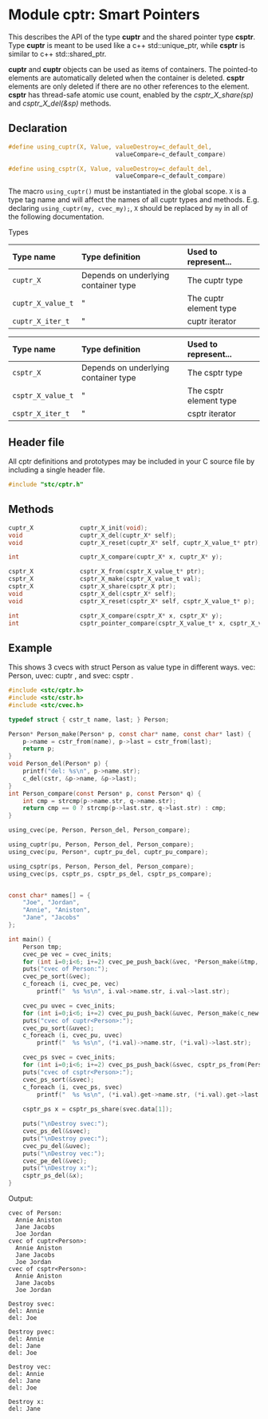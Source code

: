 # Module cptr: Smart Pointers

This describes the API of the type **cuptr** and the shared pointer type **csptr**. Type **cuptr** is meant to be used like a c++ std::unique_ptr, while **csptr** is similar to c++ std::shared_ptr.

**cuptr** and **cuptr** objects can be used as items of containers. The pointed-to elements are automatically deleted when the container is deleted. **csptr** elements are only deleted if there are no other references to the element. **csptr** has thread-safe atomic use count, enabled by the *csptr_X_share(sp)* and *csptr_X_del(&sp)* methods.

## Declaration

```c
#define using_cuptr(X, Value, valueDestroy=c_default_del,
                              valueCompare=c_default_compare)

#define using_csptr(X, Value, valueDestroy=c_default_del,
                              valueCompare=c_default_compare)
```
The macro `using_cuptr()` must be instantiated in the global scope. `X` is a type tag name and will
affect the names of all cuptr types and methods. E.g. declaring `using_cuptr(my, cvec_my);`,
`X` should be replaced by `my` in all of the following documentation.

 Types

| Type name           | Type definition                        | Used to represent...     |
|:--------------------|:---------------------------------------|:-------------------------|
| `cuptr_X`           | Depends on underlying container type   | The cuptr type            |
| `cuptr_X_value_t`   | "                                      | The cuptr element type    |
| `cuptr_X_iter_t`    | "                                      | cuptr iterator            |


| Type name           | Type definition                        | Used to represent...     |
|:--------------------|:---------------------------------------|:-------------------------|
| `csptr_X`           | Depends on underlying container type   | The csptr type           |
| `csptr_X_value_t`   | "                                      | The csptr element type   |
| `csptr_X_iter_t`    | "                                      | csptr iterator           |


## Header file

All cptr definitions and prototypes may be included in your C source file by including a single header file.

```c
#include "stc/cptr.h"
```

## Methods

```c
cuptr_X             cuptr_X_init(void);
void                cuptr_X_del(cuptr_X* self);
void                cuptr_X_reset(cuptr_X* self, cuptr_X_value_t* ptr);

int                 cuptr_X_compare(cuptr_X* x, cuptr_X* y);
```
```c
csptr_X             csptr_X_from(csptr_X_value_t* ptr);
csptr_X             csptr_X_make(csptr_X_value_t val);
csptr_X             csptr_X_share(csptr_X ptr);
void                csptr_X_del(csptr_X* self);
void                csptr_X_reset(csptr_X* self, csptr_X_value_t* p);

int                 csptr_X_compare(csptr_X* x, csptr_X* y);
int                 csptr_pointer_compare(csptr_X_value_t* x, csptr_X_value_t* y);
```

## Example
This shows 3 cvecs with struct Person as value type in different ways. vec: Person, uvec: cuptr <Person>, and svec: csptr <Person>.
```c
#include <stc/cptr.h>
#include <stc/cstr.h>
#include <stc/cvec.h>

typedef struct { cstr_t name, last; } Person;

Person* Person_make(Person* p, const char* name, const char* last) {
    p->name = cstr_from(name), p->last = cstr_from(last);
    return p;
}
void Person_del(Person* p) {
    printf("del: %s\n", p->name.str);
    c_del(cstr, &p->name, &p->last);
}
int Person_compare(const Person* p, const Person* q) {
    int cmp = strcmp(p->name.str, q->name.str);
    return cmp == 0 ? strcmp(p->last.str, q->last.str) : cmp;
}

using_cvec(pe, Person, Person_del, Person_compare);

using_cuptr(pu, Person, Person_del, Person_compare);
using_cvec(pu, Person*, cuptr_pu_del, cuptr_pu_compare);

using_csptr(ps, Person, Person_del, Person_compare);
using_cvec(ps, csptr_ps, csptr_ps_del, csptr_ps_compare);


const char* names[] = {
    "Joe", "Jordan",
    "Annie", "Aniston",
    "Jane", "Jacobs"
};

int main() {
    Person tmp;
    cvec_pe vec = cvec_inits;
    for (int i=0;i<6; i+=2) cvec_pe_push_back(&vec, *Person_make(&tmp, names[i], names[i+1]));
    puts("cvec of Person:");
    cvec_pe_sort(&vec);
    c_foreach (i, cvec_pe, vec)
        printf("  %s %s\n", i.val->name.str, i.val->last.str);

    cvec_pu uvec = cvec_inits;
    for (int i=0;i<6; i+=2) cvec_pu_push_back(&uvec, Person_make(c_new(Person), names[i], names[i+1]));
    puts("cvec of cuptr<Person>:");
    cvec_pu_sort(&uvec);
    c_foreach (i, cvec_pu, uvec)
        printf("  %s %s\n", (*i.val)->name.str, (*i.val)->last.str);

    cvec_ps svec = cvec_inits;
    for (int i=0;i<6; i+=2) cvec_ps_push_back(&svec, csptr_ps_from(Person_make(c_new(Person), names[i], names[i+1])));
    puts("cvec of csptr<Person>:");
    cvec_ps_sort(&svec);
    c_foreach (i, cvec_ps, svec)
        printf("  %s %s\n", (*i.val).get->name.str, (*i.val).get->last.str);
    
    csptr_ps x = csptr_ps_share(svec.data[1]);

    puts("\nDestroy svec:");
    cvec_ps_del(&svec);
    puts("\nDestroy pvec:");
    cvec_pu_del(&uvec);
    puts("\nDestroy vec:");
    cvec_pe_del(&vec);
    puts("\nDestroy x:");
    csptr_ps_del(&x);
}
```
Output:
```
cvec of Person:
  Annie Aniston
  Jane Jacobs
  Joe Jordan
cvec of cuptr<Person>:
  Annie Aniston
  Jane Jacobs
  Joe Jordan
cvec of csptr<Person>:
  Annie Aniston
  Jane Jacobs
  Joe Jordan

Destroy svec:
del: Annie
del: Joe

Destroy pvec:
del: Annie
del: Jane
del: Joe

Destroy vec:
del: Annie
del: Jane
del: Joe

Destroy x:
del: Jane
```

